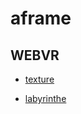 # aframe

## WEBVR

* [texture](https://saraql.github.io/WebVR/vr.html)

* [labyrinthe](https://saraql.github.io/WebVR/vr_labynrinthe.html)








